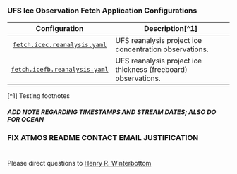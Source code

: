 ### UFS Ice Observation Fetch Application Configurations

<div align="center">

| Configuration | Description[^1] |
| :-------------: | :-------------: |
| [`fetch.icec.reanalysis.yaml`](fetch.icec.reanalysis.yaml) | <div align="left">UFS reanalysis project ice concentration observations. </div>|
| [`fetch.icefb.reanalysis.yaml`](fetch.icefb.reanalysis.yaml) | <div align="left">UFS reanalysis project ice thickness (freeboard) observations. </div>|

</div>


[^1] Testing footnotes


##### ADD NOTE REGARDING TIMESTAMPS AND STREAM DATES; ALSO DO FOR OCEAN #####

### FIX ATMOS README CONTACT EMAIL JUSTIFICATION ###

#

Please direct questions to [Henry
R. Winterbottom](mailto:henry.winterbottom@noaa.gov?subject=[UFS-Applications])